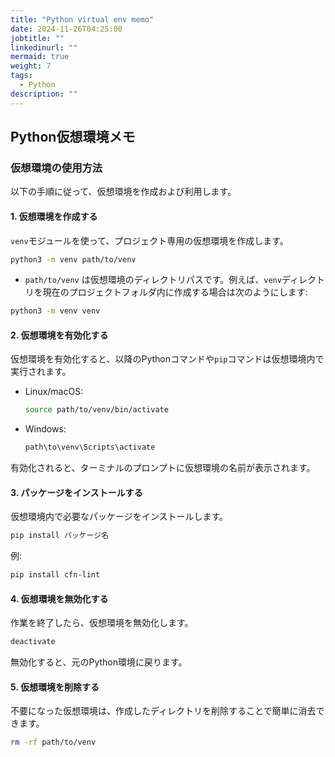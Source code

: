 ```yaml
---
title: "Python virtual env memo"
date: 2024-11-26T04:25:00
jobtitle: ""
linkedinurl: ""
mermaid: true
weight: 7
tags:
  - Python
description: ""
---
```


## Python仮想環境メモ

### 仮想環境の使用方法

以下の手順に従って、仮想環境を作成および利用します。

#### 1. 仮想環境を作成する

`venv`モジュールを使って、プロジェクト専用の仮想環境を作成します。

```sh
python3 -m venv path/to/venv
```

- `path/to/venv` は仮想環境のディレクトリパスです。例えば、`venv`ディレクトリを現在のプロジェクトフォルダ内に作成する場合は次のようにします:

```sh
python3 -m venv venv
```

#### 2. 仮想環境を有効化する

仮想環境を有効化すると、以降のPythonコマンドや`pip`コマンドは仮想環境内で実行されます。

- Linux/macOS:

  ```sh
  source path/to/venv/bin/activate
  ```

- Windows:

  ```sh
  path\to\venv\Scripts\activate
  ```

有効化されると、ターミナルのプロンプトに仮想環境の名前が表示されます。

#### 3. パッケージをインストールする

仮想環境内で必要なパッケージをインストールします。

```sh
pip install パッケージ名
```

例:

```sh
pip install cfn-lint
```

#### 4. 仮想環境を無効化する

作業を終了したら、仮想環境を無効化します。

```sh
deactivate
```

無効化すると、元のPython環境に戻ります。

#### 5. 仮想環境を削除する

不要になった仮想環境は、作成したディレクトリを削除することで簡単に消去できます。

```sh
rm -rf path/to/venv
```
